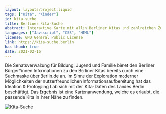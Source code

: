 ```yaml
---
layout: layouts/project.liquid
tags: ["Kita", "Kinder"]
id: kita-suche
title: Berliner Kita-Suche
abstract: Interaktive Karte mit allen Berliner Kitas und zahlreichen Zusatzinformationen
languages: ["Javascript", "CSS", "HTML"]
license: GNU General Public License
link: https://kita-suche.berlin
has-thumb: true
date: 2021-02-16
---
```


Die Senatsverwaltung für Bildung, Jugend und Familie bietet den Berliner Bürger\*innen Informationen zu den Berliner Kitas bereits durch eine Suchmaske über Berlin.de an. Im Sinne der Exploration moderner Möglichkeiten der nutzerfreundlichen Informationsaufbereitung hat das Ideation & Protoyping Lab sich mit den Kita-Daten des Landes Berlin beschäftigt. Das Ergebnis ist eine Kartenanwendung, welche es erlaubt, die passende Kita in Ihrer Nähe zu finden.

![Kita-Suche](/assets/images/projects/kita-suche.png)

